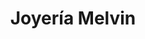 ---
title: "Joyería Melvin"
url: /santo-domingo/joyeria-melvin-calle-la-filantropica-2/
shop: Schmuck
---